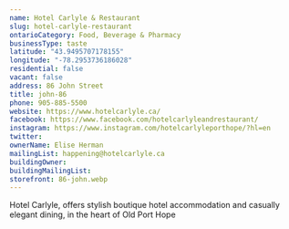```yaml
---
name: Hotel Carlyle & Restaurant 
slug: hotel-carlyle-restaurant
ontarioCategory: Food, Beverage & Pharmacy
businessType: taste
latitude: "43.9495707178155"
longitude: "-78.2953736186028"
residential: false
vacant: false
address: 86 John Street
title: john-86
phone: 905-885-5500
website: https://www.hotelcarlyle.ca/
facebook: https://www.facebook.com/hotelcarlyleandrestaurant/
instagram: https://www.instagram.com/hotelcarlyleporthope/?hl=en
twitter:
ownerName: Elise Herman
mailingList: happening@hotelcarlyle.ca
buildingOwner:
buildingMailingList:
storefront: 86-john.webp
---
```


Hotel Carlyle, offers stylish boutique hotel accommodation and casually elegant dining, in the heart of Old Port Hope
